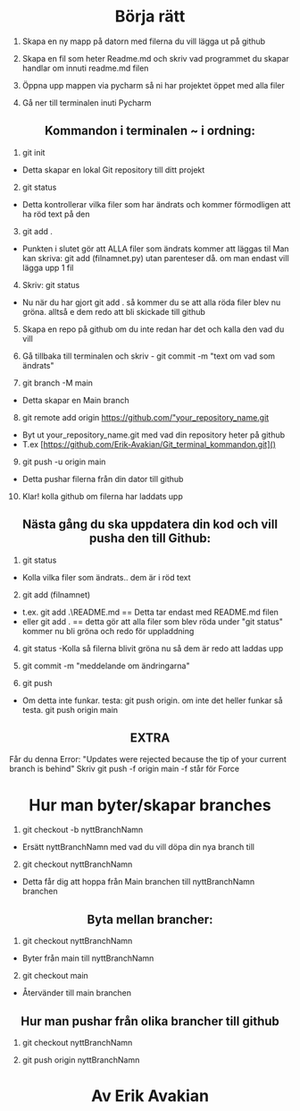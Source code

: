 <h1 align="center">Börja rätt</h1>

1. Skapa en ny mapp på datorn med filerna du vill lägga ut på github


2. Skapa en fil som heter Readme.md och skriv vad programmet du skapar handlar om innuti readme.md filen


3. Öppna upp mappen via pycharm så ni har projektet öppet med alla filer


4. Gå ner till terminalen inuti Pycharm


<h2 align="center">Kommandon i terminalen ~ i ordning:</h2>

1. git init 
- Detta skapar en lokal Git repository till ditt projekt

2. git status
- Detta kontrollerar vilka filer som har ändrats och kommer förmodligen att ha röd text på den

3. git add .
- Punkten i slutet gör att ALLA filer som ändrats kommer att läggas til
Man kan skriva: git add (filnamnet.py) utan parenteser då. om man endast vill lägga upp 1 fil 

4. Skriv: git status
- Nu när du har gjort git add . så kommer du se att alla röda filer blev nu gröna. alltså e dem redo att bli skickade till github

5. Skapa en repo på github om du inte redan har det och kalla den vad du vill


6. Gå tillbaka till terminalen och skriv - git commit -m "text om vad som ändrats"


7. git branch -M main
- Detta skapar en Main branch

8. git remote add origin https://github.com/"your_repository_name.git
- Byt ut your_repository_name.git med vad din repository heter på github
- T.ex [https://github.com/Erik-Avakian/Git_terminal_kommandon.git]()

9. git push -u origin main
- Detta pushar filerna från din dator till github

10. Klar! kolla github om filerna har laddats upp


<h2 align="center">Nästa gång du ska uppdatera din kod och vill pusha den till Github:</h2>

1. git status
- Kolla vilka filer som ändrats.. dem är i röd text


2. git add (filnamnet)
- t.ex. git add .\README.md == Detta tar endast med README.md filen
- eller git add . == detta gör att alla filer som blev röda under "git status" kommer nu bli gröna och redo för uppladdning


4. git status
-Kolla så filerna blivit gröna nu så dem är redo att laddas upp


5. git commit -m "meddelande om ändringarna"


6. git push
- Om detta inte funkar. testa: git push origin. om inte det heller funkar så testa. git push origin main


<h2 align="center">EXTRA</h2>

Får du denna Error:
"Updates were rejected because the tip of your current branch is behind"
Skriv git push -f origin main
-f står för Force


<h1 align="center">Hur man byter/skapar branches</h1>

1. git checkout -b nyttBranchNamn
- Ersätt nyttBranchNamn med vad du vill döpa din nya branch till

2. git checkout nyttBranchNamn 
- Detta får dig att hoppa från Main branchen till nyttBranchNamn branchen


<h2 align="center">Byta mellan brancher:</h2>

1. git checkout nyttBranchNamn
- Byter från main till nyttBranchNamn 

2. git checkout main
- Återvänder till main branchen

<h2 align="center">Hur man pushar från olika brancher till github</h2> 

1. git checkout nyttBranchNamn

2. git push origin nyttBranchNamn 



<h1 align="center">Av Erik Avakian</h1>

